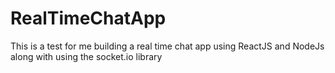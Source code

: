 # RealTimeChatApp
This is a test for me building a real time chat app using ReactJS and NodeJs along with using the socket.io library 
